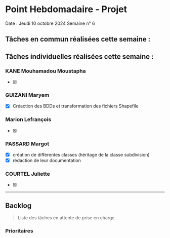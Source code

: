 # Point Hebdomadaire - Projet

Date : Jeudi 10 octobre 2024
Semaine n° 6

## Tâches en commun réalisées cette semaine :

## Tâches individuelles réalisées cette semaine :

### KANE Mouhamadou Moustapha
- [x]

### GUIZANI Maryem
- [x] Créaction des BDDs et transformation des fichiers Shapefile

### Marion Lefrançois
- [x]

### PASSARD Margot
- [x] création de différentes classes (héritage de la classe subdivision)
- [x] rédaction de leur documentation

### COURTEL Juliette
- [x]



---

## Backlog

> Liste des tâches en attente de prise en charge.

### Prioritaires
